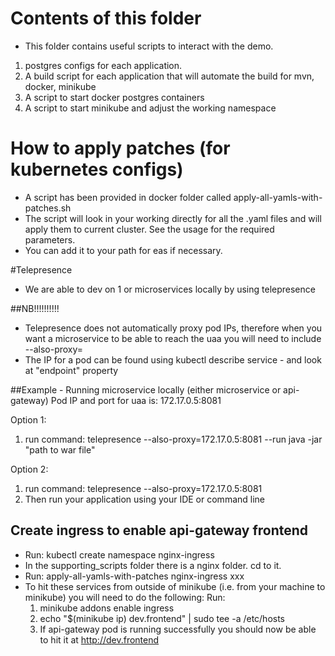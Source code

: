 # Contents of this folder
- This folder contains useful scripts to interact with the demo.
1. postgres configs for each application.
2. A build script for each application that will automate the build for mvn, docker, minikube
3. A script to start docker postgres containers
4. A script to start minikube and adjust the working namespace

# How to apply patches (for kubernetes configs)
- A script has been provided in docker folder called apply-all-yamls-with-patches.sh
- The script will look in your working directly for all the .yaml files and will apply them to current cluster. See the usage for the required parameters.
- You can add it to your path for eas if necessary. 

#Telepresence
- We are able to dev on 1 or microservices locally by using telepresence

##NB!!!!!!!!!!
- Telepresence does not automatically proxy pod IPs, therefore when you want a microservice to be able to reach the uaa
you will need to include --also-proxy=<IP for UAA pod>
- The IP for a pod can be found using kubectl describe service <service name> - and look at "endpoint" property

##Example - Running microservice locally (either microservice or api-gateway)
Pod IP and port for uaa is: 172.17.0.5:8081 

Option 1: 
1. run command: telepresence --also-proxy=172.17.0.5:8081 --run java -jar "path to war file"

Option 2: 
1. run command: telepresence --also-proxy=172.17.0.5:8081
2. Then run your application using your IDE or command line

## Create ingress to enable api-gateway frontend
- Run: kubectl create namespace nginx-ingress
- In the supporting_scripts folder there is a nginx folder. cd to it.
- Run: apply-all-yamls-with-patches nginx-ingress xxx
- To hit these services from outside of minikube (i.e. from your machine to minikube) you will need to do the following:
Run:
    1. minikube addons enable ingress
    2. echo "$(minikube ip) dev.frontend" | sudo tee -a /etc/hosts
    3. If api-gateway pod is running successfully you should now be able to hit it at http://dev.frontend
 